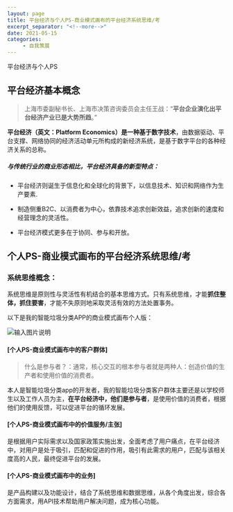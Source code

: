 ```yaml
---
layout: page
title: 平台经济与个人PS-商业模式画布的平台经济系统思维/考
excerpt_separator: "<!--more-->"
date: 2021-05-15
categories:
     - 自我策展
---
```


平台经济与个人PS

<!--more-->

## 平台经济基本概念

> 上海市委副秘书长、上海市决策咨询委员会主任王战：“**平台企业演化出平台经济产业已是大势所趋**。”

**平台经济（英文：Platform Economics）是一种基于数字技术**，由数据驱动、平台支撑、网络协同的经济活动单元所构成的新经济系统，是基于数字平台的各种经济关系的总称。

##### 与传统行业的商业形态相比，平台经济具备的新型特点：

* 平台经济则诞生于信息化和全球化的背景下，以信息技术、知识和网络作为生产要素.

* 制造侧重B2C、以消费者为中心，依靠技术追求创新效益，追求创新的速度和经营理念的灵活性。

* 平台经济模式更多在于协同、参与和开放。

## 个人PS-商业模式画布的平台经济系统思维/考

### 系统思维概念：

系统思维是原则性与灵活性有机结合的基本思维方式。只有系统思维，才能**抓住整体，抓住要害**，才能不失原则地采取灵活有效的方法处置事务。

以下是我的智能垃圾分类APP的商业模式画布个人版：

![输入图片说明](https://gitee.com/zyrzgp/image/raw/master/智能垃圾app.png)

#### [个人PS-商业模式画布中的客户群体] 
> 什么是参与者？：通常，核心交互的根本参与者就是两种人：创造价值的生产者和使用价值的消费者。

本人是智能垃圾分类app的开发者，我的智能垃圾分类客户群体主要还是以学校师生以及工作人员为主，**在平台经济中，他们是参与者**，是使用价值的消费者，根据他们的使用反馈，可以促进平台的循环发展。

#### [个人PS-商业模式画布中的价值服务/主张]

是根据用户实际需求以及国家政策实施出发，全面考虑了用户痛点，在平台经济中，对用户是处于吸引，匹配和促进的作用，吸引有此需求的用户，匹配与该相关度高的人民，最终促进平台的发展。

#### [个人PS-商业模式画布中的业务]

是产品构建以及功能设计，结合了系统思维和数据思维，从各个角度出发，综合各方面需求，用API技术帮助用户解决问题，成为核心功能。